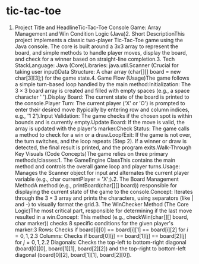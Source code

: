 # tic-tac-toe
1. Project Title and HeadlineTic-Tac-Toe Console Game: Array Management and Win Condition Logic (Java)2. Short DescriptionThis project implements a classic two-player Tic-Tac-Toe game using the Java console. The core is built around a 3x3 array to represent the board, and simple methods to handle player moves, display the board, and check for a winner based on straight-line completion.3. Tech StackLanguage: Java (Core)Libraries: java.util.Scanner (Crucial for taking user input)Data Structure: A char array (char[][] board = new char[3][3];) for the game state.4. Game Flow (Usage)The game follows a simple turn-based loop handled by the main method:Initialization: The $3 \times 3$ board array is created and filled with empty spaces (e.g., a space character ' ').Display Board: The current state of the board is printed to the console.Player Turn: The current player ('X' or 'O') is prompted to enter their desired move (typically by entering row and column indices, e.g., '1 2').Input Validation: The game checks if the chosen spot is within bounds and is currently empty.Update Board: If the move is valid, the array is updated with the player's marker.Check Status: The game calls a method to check for a win or a draw.Loop/Exit: If the game is not over, the turn switches, and the loop repeats (Step 2). If a winner or draw is detected, the final result is printed, and the program exits.Walk-Through Key Visuals (Code Concepts)The game relies on three primary methods/classes:1. The GameEngine ClassThis contains the main method and controls the overall game loop and player turns.Usage: Manages the Scanner object for input and alternates the current player variable (e.g., char currentPlayer = 'X';).2. The Board Management MethodA method (e.g., printBoard(char[][] board)) responsible for displaying the current state of the game to the console.Concept: Iterates through the $3 \times 3$ array and prints the characters, using separators (like | and -) to visually format the grid.3. The WinChecker Method (The Core Logic)The most critical part, responsible for determining if the last move resulted in a win.Concept: This method (e.g., checkWin(char[][] board, char marker)) checks 8 specific conditions for the given player's marker:3 Rows: Checks if board[i][0] == board[i][1] == board[i][2] for $i = 0, 1, 2$.3 Columns: Checks if board[0][j] == board[1][j] == board[2][j] for $j = 0, 1, 2$.2 Diagonals: Checks the top-left to bottom-right diagonal (board[0][0], board[1][1], board[2][2]) and the top-right to bottom-left diagonal (board[0][2], board[1][1], board[2][0]).
